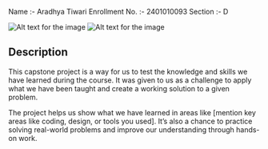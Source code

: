 Name :- Aradhya Tiwari
Enrollment No. :- 2401010093
Section :- D


![Alt text for the image](./1.png)
![Alt text for the image](./2.png)


## Description
This capstone project is a way for us to test the knowledge and skills we have learned during the course. It was given to us as a challenge to apply what we have been taught and create a working solution to a given problem.

The project helps us show what we have learned in areas like [mention key areas like coding, design, or tools you used]. It’s also a chance to practice solving real-world problems and improve our understanding through hands-on work.



